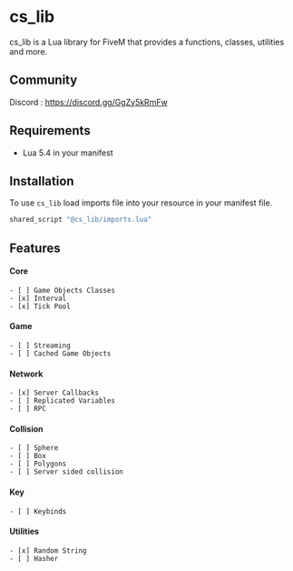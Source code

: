 # cs_lib

cs_lib is a Lua library for FiveM that provides a functions, classes, utilities and more.

## Community
Discord : https://discord.gg/GgZy5kRmFw

## Requirements
- Lua 5.4 in your manifest

## Installation
To use `cs_lib` load imports file into your resource in your manifest file.

```lua
shared_script "@cs_lib/imports.lua"
```

## Features
#### Core
    - [ ] Game Objects Classes
    - [x] Interval
    - [x] Tick Pool
#### Game
    - [ ] Streaming
    - [ ] Cached Game Objects
#### Network
    - [x] Server Callbacks
    - [ ] Replicated Variables
    - [ ] RPC
#### Collision
    - [ ] Sphere 
    - [ ] Box
    - [ ] Polygons
    - [ ] Server sided collision
#### Key
    - [ ] Keybinds
#### Utilities
    - [x] Random String
    - [ ] Hasher 
